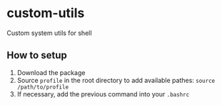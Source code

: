 # custom-utils
Custom system utils for shell

## How to setup

1. Download the package
2. Source `profile` in the root directory to add available pathes: `source /path/to/profile`
3. If necessary, add the previous command into your `.bashrc`

